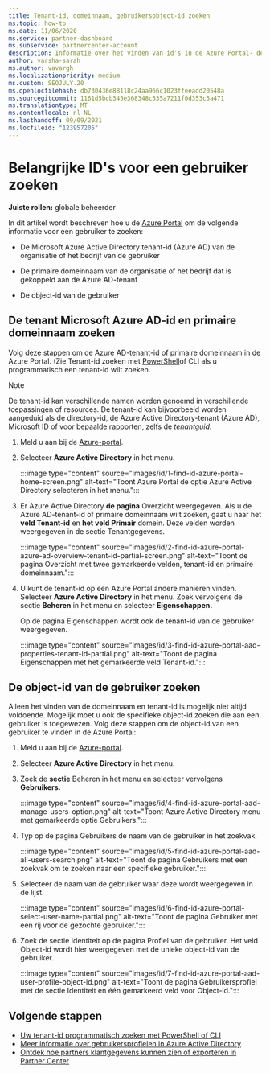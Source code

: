 ```yaml
---
title: Tenant-id, domeinnaam, gebruikersobject-id zoeken
ms.topic: how-to
ms.date: 11/06/2020
ms.service: partner-dashboard
ms.subservice: partnercenter-account
description: Informatie over het vinden van id's in de Azure Portal- de Azure AD-tenant-id, domeinnaam of specifieke gebruikersobject-id van een organisatie. Sommige taken hebben deze informatie nodig.
author: varsha-sarah
ms.author: vavargh
ms.localizationpriority: medium
ms.custom: SEOJULY.20
ms.openlocfilehash: db730436e88118c24aa966c1023ffeeadd20548a
ms.sourcegitcommit: 1161d5bcb345e368348c535a7211f0d353c5a471
ms.translationtype: MT
ms.contentlocale: nl-NL
ms.lasthandoff: 09/09/2021
ms.locfileid: "123957205"
---
```

# <a name="locate-important-ids-for-a-user"></a>Belangrijke ID's voor een gebruiker zoeken

**Juiste rollen:** globale beheerder

In dit artikel wordt beschreven hoe u de [Azure Portal](https://portal.azure.com/) om de volgende informatie voor een gebruiker te zoeken:

- De Microsoft Azure Active Directory tenant-id (Azure AD) van de organisatie of het bedrijf van de gebruiker

- De primaire domeinnaam van de organisatie of het bedrijf dat is gekoppeld aan de Azure AD-tenant

- De object-id van de gebruiker

## <a name="find-the-microsoft-azure-ad-tenant-id-and-primary-domain-name"></a>De tenant Microsoft Azure AD-id en primaire domeinnaam zoeken

Volg deze stappen om de Azure AD-tenant-id of primaire domeinnaam in de Azure Portal. (Zie Tenant-id zoeken met [PowerShell](/azure/active-directory/fundamentals/active-directory-how-to-find-tenant#find-tenant-id-with-powershell)of CLI als u programmatisch een tenant-id wilt zoeken.

> [!NOTE]
> De tenant-id kan verschillende namen worden genoemd in verschillende toepassingen of resources. De tenant-id kan bijvoorbeeld worden aangeduid als de directory-id, de Azure Active Directory-tenant (Azure AD), Microsoft ID of voor bepaalde rapporten, zelfs de *tenantguid*.

1. Meld u aan bij de [Azure-portal](https://portal.azure.com/).

2. Selecteer **Azure Active Directory** in het menu.

   :::image type="content" source="images/id/1-find-id-azure-portal-home-screen.png" alt-text="Toont Azure Portal de optie Azure Active Directory selecteren in het menu.":::

3. Er Azure Active Directory **de pagina** Overzicht weergegeven. Als u de Azure AD-tenant-id of primaire domeinnaam wilt zoeken, gaat u naar het **veld Tenant-id** en **het veld Primair** domein. Deze velden worden weergegeven in de sectie Tenantgegevens.

   :::image type="content" source="images/id/2-find-id-azure-portal-azure-ad-overview-tenant-id-partial-screen.png" alt-text="Toont de pagina Overzicht met twee gemarkeerde velden, tenant-id en primaire domeinnaam.":::

4. U kunt de tenant-id op een Azure Portal andere manieren vinden. Selecteer **Azure Active Directory** in het menu. Zoek vervolgens de sectie **Beheren** in het menu en selecteer **Eigenschappen.**

   Op de pagina Eigenschappen wordt ook de tenant-id van de gebruiker weergegeven.

   :::image type="content" source="images/id/3-find-id-azure-portal-aad-properties-tenant-id-partial.png" alt-text="Toont de pagina Eigenschappen met het gemarkeerde veld Tenant-id.":::

## <a name="find-the-user-object-id"></a>De object-id van de gebruiker zoeken

Alleen het vinden van de domeinnaam en tenant-id is mogelijk niet altijd voldoende. Mogelijk moet u ook de specifieke object-id zoeken die aan een gebruiker is toegewezen. Volg deze stappen om de object-id van een gebruiker te vinden in de Azure Portal:

1. Meld u aan bij de [Azure-portal](https://portal.azure.com/).

2. Selecteer **Azure Active Directory** in het menu.

3. Zoek de **sectie** Beheren in het menu en selecteer vervolgens **Gebruikers.**

      :::image type="content" source="images/id/4-find-id-azure-portal-aad-manage-users-option.png" alt-text="Toont Azure Active Directory menu met gemarkeerde optie Gebruikers.":::

4. Typ op de pagina Gebruikers de naam van de gebruiker in het zoekvak.

      :::image type="content" source="images/id/5-find-id-azure-portal-aad-all-users-search.png" alt-text="Toont de pagina Gebruikers met een zoekvak om te zoeken naar een specifieke gebruiker.":::

5. Selecteer de naam van de gebruiker waar deze wordt weergegeven in de lijst.  

      :::image type="content" source="images/id/6-find-id-azure-portal-select-user-name-partial.png" alt-text="Toont de pagina Gebruiker met een rij voor de gezochte gebruiker.":::

6. Zoek de sectie Identiteit op de pagina Profiel van de gebruiker. Het veld Object-id wordt hier weergegeven met de unieke object-id van de gebruiker.

      :::image type="content" source="images/id/7-find-id-azure-portal-aad-user-profile-object-id.png" alt-text="Toont de pagina Gebruikersprofiel met de sectie Identiteit en één gemarkeerd veld voor Object-id.":::

## <a name="next-steps"></a>Volgende stappen

- [Uw tenant-id programmatisch zoeken met PowerShell of CLI](/azure/active-directory/fundamentals/active-directory-how-to-find-tenant)
- [Meer informatie over gebruikersprofielen in Azure Active Directory](/azure/active-directory/fundamentals/active-directory-users-profile-azure-portal)
- [Ontdek hoe partners klantgegevens kunnen zien of exporteren in Partner Center](see-your-customer-list.md)

